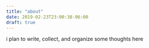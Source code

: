 ```yaml
---
title: "about"
date: 2019-02-23T23:00:38-06:00
draft: true
---
```


i plan to write, collect, and organize some thoughts here

